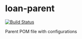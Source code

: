 loan-parent
===========
[![Build Status](https://drone.io/github.com/masters/loan-parent/status.png)](https://drone.io/github.com/masters/loan-parent/latest)

Parent POM file  with configurations

